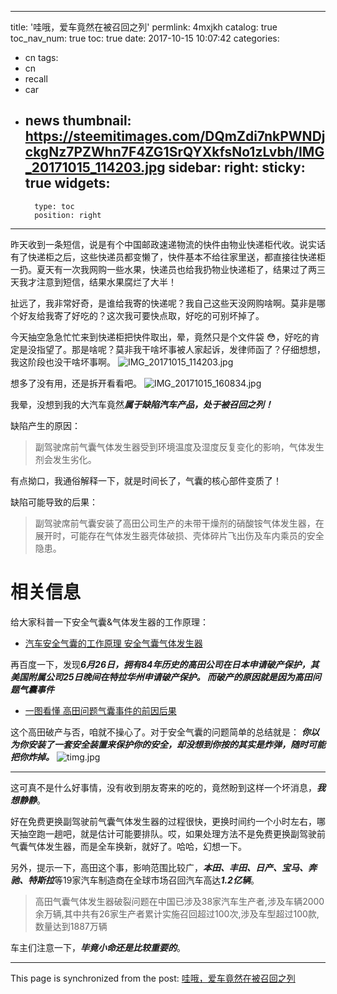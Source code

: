
---
title: '哇哦，爱车竟然在被召回之列'
permlink: 4mxjkh
catalog: true
toc_nav_num: true
toc: true
date: 2017-10-15 10:07:42
categories:
- cn
tags:
- cn
- recall
- car
- news
thumbnail: https://steemitimages.com/DQmZdi7nkPWNDjckgNz7PZWhn7F4ZG1SrQYXkfsNo1zLvbh/IMG_20171015_114203.jpg
sidebar:
    right:
        sticky: true
widgets:
    -
        type: toc
        position: right
---


昨天收到一条短信，说是有个中国邮政速递物流的快件由物业快递柜代收。说实话有了快递柜之后，这些快递员都变懒了，快件基本不给往家里送，都直接往快递柜一扔。夏天有一次我网购一些水果，快递员也给我扔物业快递柜了，结果过了两三天我才注意到短信，结果水果腐烂了大半！

扯远了，我非常好奇，是谁给我寄的快递呢？我自己这些天没网购啥啊。莫非是哪个好友给我寄了好吃的？这次我可要快点取，好吃的可别坏掉了。

今天抽空急急忙忙来到快递柜把快件取出，晕，竟然只是个文件袋 😳，好吃的肯定是没指望了。那是啥呢？莫非我干啥坏事被人家起诉，发律师函了？仔细想想，我这阶段也没干啥坏事啊。
![IMG_20171015_114203.jpg](https://steemitimages.com/DQmZdi7nkPWNDjckgNz7PZWhn7F4ZG1SrQYXkfsNo1zLvbh/IMG_20171015_114203.jpg)

想多了没有用，还是拆开看看吧。
![IMG_20171015_160834.jpg](https://steemitimages.com/DQmds3FnfcS9zJdmjVxghkC7aD3XxH1N47TLSjQLB2gUb4Z/IMG_20171015_160834.jpg)

我晕，没想到我的大汽车竟然***属于缺陷汽车产品，处于被召回之列！*** 

缺陷产生的原因：
>副驾驶席前气囊气体发生器受到环境温度及湿度反复变化的影响，气体发生剂会发生劣化。

有点拗口，我通俗解释一下，就是时间长了，气囊的核心部件变质了！

缺陷可能导致的后果：
>副驾驶席前气囊安装了高田公司生产的未带干燥剂的硝酸铵气体发生器，在展开时，可能存在气体发生器壳体破损、壳体碎片飞出伤及车内乘员的安全隐患。

# 相关信息

给大家科普一下安全气囊&气体发生器的工作原理：
* [汽车安全气囊的工作原理 安全气囊气体发生器](http://www.pikacn.com/news/20153/2334.html)

再百度一下，发现***6月26日，拥有84年历史的高田公司在日本申请破产保护，其美国附属公司25日晚间在特拉华州申请破产保护。 而破产的原因就是因为高田问题气囊事件***
* [一图看懂 高田问题气囊事件的前因后果](http://auto.163.com/17/0705/07/COIK7RPV000851PI.html)

这个高田破产与否，咱就不操心了。对于安全气囊的问题简单的总结就是： ***你以为你安装了一套安全装置来保护你的安全，却没想到你按的其实是炸弹，随时可能把你炸掉。***
![timg.jpg](https://steemitimages.com/DQmTVovGvHYox6N3c8FJAj75E3UGkY1UA7KN24qEvXn43PX/timg.jpg)

---

这可真不是什么好事情，没有收到朋友寄来的吃的，竟然盼到这样一个坏消息，***我想静静***。

好在免费更换副驾驶前气囊气体发生器的过程很快，更换时间约一个小时左右，哪天抽空跑一趟吧，就是估计可能要排队。哎，如果处理方法不是免费更换副驾驶前气囊气体发生器，而是全车换新，就好了。哈哈，幻想一下。

另外，提示一下，高田这个事，影响范围比较广，***本田、丰田、日产、宝马、奔驰、特斯拉***等19家汽车制造商在全球市场召回汽车高达***1.2亿辆***。

>高田气囊气体发生器破裂问题在中国已涉及38家汽车生产者,涉及车辆2000余万辆,其中共有26家生产者累计实施召回超过100次,涉及车型超过100款,数量达到1887万辆

车主们注意一下，***毕竟小命还是比较重要的***。

- - -

This page is synchronized from the post: [哇哦，爱车竟然在被召回之列](https://steemit.com/@oflyhigh/4mxjkh)
